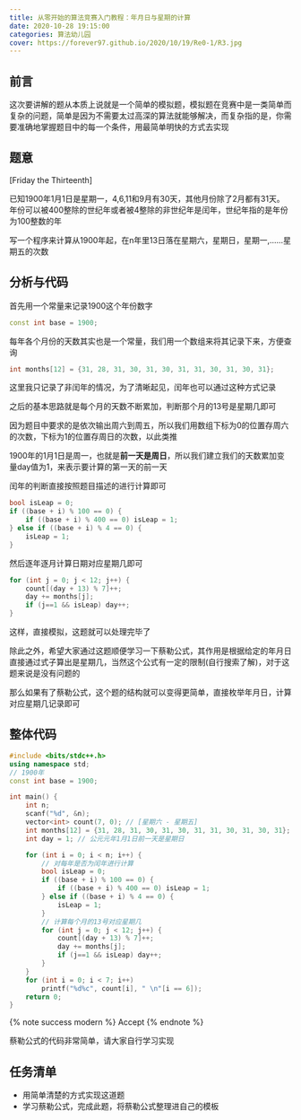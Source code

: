 ```yaml
---
title: 从零开始的算法竞赛入门教程：年月日与星期的计算
date: 2020-10-28 19:15:00
categories: 算法幼儿园
cover: https://forever97.github.io/2020/10/19/Re0-1/R3.jpg
---
```


## 前言

这次要讲解的题从本质上说就是一个简单的模拟题，模拟题在竞赛中是一类简单而复杂的问题，简单是因为不需要太过高深的算法就能够解决，而复杂指的是，你需要准确地掌握题目中的每一个条件，用最简单明快的方式去实现

## 题意

[Friday the Thirteenth]

已知1900年1月1日是星期一，4,6,11和9月有30天，其他月份除了2月都有31天。年份可以被400整除的世纪年或者被4整除的非世纪年是闰年，世纪年指的是年份为100整数的年

写一个程序来计算从1900年起，在n年里13日落在星期六，星期日，星期一,......星期五的次数

## 分析与代码

首先用一个常量来记录1900这个年份数字

```cpp
const int base = 1900;
```

每年各个月份的天数其实也是一个常量，我们用一个数组来将其记录下来，方便查询

```cpp
int months[12] = {31, 28, 31, 30, 31, 30, 31, 31, 30, 31, 30, 31};
```

这里我只记录了非闰年的情况，为了清晰起见，闰年也可以通过这种方式记录

之后的基本思路就是每个月的天数不断累加，判断那个月的13号是星期几即可

因为题目中要求的是依次输出周六到周五，所以我们用数组下标为0的位置存周六的次数，下标为1的位置存周日的次数，以此类推

1900年的1月1日是周一，也就是**前一天是周日**，所以我们建立我们的天数累加变量day值为1，来表示要计算的第一天的前一天

闰年的判断直接按照题目描述的进行计算即可

```cpp
bool isLeap = 0;
if ((base + i) % 100 == 0) {
    if ((base + i) % 400 == 0) isLeap = 1;
} else if ((base + i) % 4 == 0) {
    isLeap = 1;
}
```

然后逐年逐月计算日期对应星期几即可

```cpp
for (int j = 0; j < 12; j++) {
    count[(day + 13) % 7]++;
    day += months[j];
    if (j==1 && isLeap) day++;
}
```

这样，直接模拟，这题就可以处理完毕了

除此之外，希望大家通过这题顺便学习一下蔡勒公式，其作用是根据给定的年月日直接通过式子算出是星期几，当然这个公式有一定的限制(自行搜索了解)，对于这题来说是没有问题的

那么如果有了蔡勒公式，这个题的结构就可以变得更简单，直接枚举年月日，计算对应星期几记录即可

## 整体代码

```cpp
#include <bits/stdc++.h>
using namespace std;
// 1900年
const int base = 1900;

int main() {
    int n;
    scanf("%d", &n);
    vector<int> count(7, 0); // [星期六 - 星期五]
    int months[12] = {31, 28, 31, 30, 31, 30, 31, 31, 30, 31, 30, 31}; // 非闰年
    int day = 1; // 公元元年1月1日前一天是星期日

    for (int i = 0; i < n; i++) {
        // 对每年是否为闰年进行计算
        bool isLeap = 0;
        if ((base + i) % 100 == 0) {
            if ((base + i) % 400 == 0) isLeap = 1;
        } else if ((base + i) % 4 == 0) {
            isLeap = 1;
        }
        // 计算每个月的13号对应星期几
        for (int j = 0; j < 12; j++) {
            count[(day + 13) % 7]++;
            day += months[j];
            if (j==1 && isLeap) day++;
        }
    }
    for (int i = 0; i < 7; i++) 
        printf("%d%c", count[i], " \n"[i == 6]);
    return 0;
}

```

{% note success modern %}
Accept
{% endnote %}

蔡勒公式的代码非常简单，请大家自行学习实现

## 任务清单

* 用简单清楚的方式实现这道题
* 学习蔡勒公式，完成此题，将蔡勒公式整理进自己的模板

